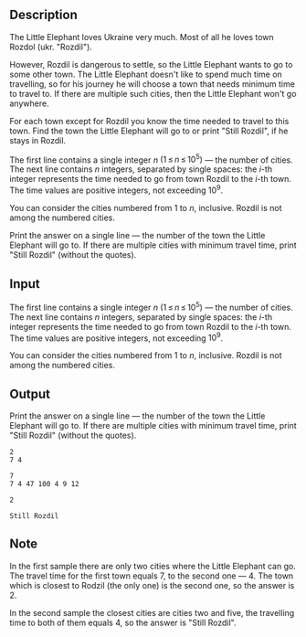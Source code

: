 ## Description

<div><p>The Little Elephant loves Ukraine very much. Most of all he loves town Rozdol (ukr. "Rozdil").</p><p>However, Rozdil is dangerous to settle, so the Little Elephant wants to go to some other town. The Little Elephant doesn't like to spend much time on travelling, so for his journey he will choose a town that needs minimum time to travel to. If there are multiple such cities, then the Little Elephant won't go anywhere.</p><p>For each town except for Rozdil you know the time needed to travel to this town. Find the town the Little Elephant will go to or print "<span class="tex-font-style-tt">Still Rozdil</span>", if he stays in Rozdil.</p></div><div class="input-specification"><p>The first line contains a single integer <span class="tex-span"><i>n</i></span> <span class="tex-span">(1 ≤ <i>n</i> ≤ 10<sup class="upper-index">5</sup>)</span> — the number of cities. The next line contains <span class="tex-span"><i>n</i></span> integers, separated by single spaces: the <span class="tex-span"><i>i</i></span>-th integer represents the time needed to go from town Rozdil to the <span class="tex-span"><i>i</i></span>-th town. The time values are positive integers, not exceeding <span class="tex-span">10<sup class="upper-index">9</sup></span>.</p><p>You can consider the cities numbered from <span class="tex-span">1</span> to <span class="tex-span"><i>n</i></span>, inclusive. Rozdil is not among the numbered cities.</p></div><div class="output-specification"><p>Print the answer on a single line — the number of the town the Little Elephant will go to. If there are multiple cities with minimum travel time, print "<span class="tex-font-style-tt">Still Rozdil</span>" (without the quotes).</p></div>

## Input

<p>The first line contains a single integer <span class="tex-span"><i>n</i></span> <span class="tex-span">(1 ≤ <i>n</i> ≤ 10<sup class="upper-index">5</sup>)</span> — the number of cities. The next line contains <span class="tex-span"><i>n</i></span> integers, separated by single spaces: the <span class="tex-span"><i>i</i></span>-th integer represents the time needed to go from town Rozdil to the <span class="tex-span"><i>i</i></span>-th town. The time values are positive integers, not exceeding <span class="tex-span">10<sup class="upper-index">9</sup></span>.</p><p>You can consider the cities numbered from <span class="tex-span">1</span> to <span class="tex-span"><i>n</i></span>, inclusive. Rozdil is not among the numbered cities.</p>

## Output

<p>Print the answer on a single line — the number of the town the Little Elephant will go to. If there are multiple cities with minimum travel time, print "<span class="tex-font-style-tt">Still Rozdil</span>" (without the quotes).</p>





```input1
2
7 4

```




```input2
7
7 4 47 100 4 9 12

```




```output1
2

```




```output2
Still Rozdil

```



## Note

<p>In the first sample there are only two cities where the Little Elephant can go. The travel time for the first town equals <span class="tex-span">7</span>, to the second one — <span class="tex-span">4</span>. The town which is closest to Rodzil (the only one) is the second one, so the answer is <span class="tex-span">2</span>.</p><p>In the second sample the closest cities are cities two and five, the travelling time to both of them equals <span class="tex-span">4</span>, so the answer is "<span class="tex-font-style-tt">Still Rozdil</span>".</p>

